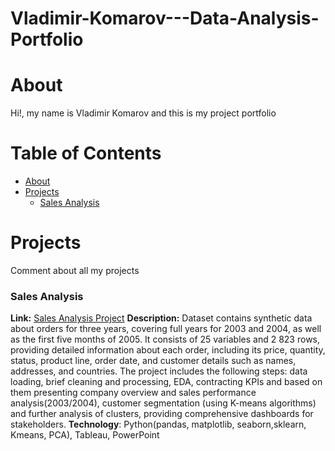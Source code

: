 # Vladimir-Komarov---Data-Analysis-Portfolio

# About 

Hi!, my name is Vladimir Komarov and this is my project portfolio 


# Table of Contents
- [About](#section-1)
- [Projects](#section-2)
  - [Sales Analysis](#subsection-21)
<!-- The rest of your content goes here -->


# Projects
 Comment about all my projects 
### Sales Analysis
**Link:** [Sales Analysis Project](https://github.com/BuravV/Vladimir-Komarov---Data-Analysis-Portfolio/tree/main/Sales%20Analysis)
**Description:** Dataset contains synthetic data about orders for  three years, covering full years for 2003 and 2004, as well as the first five months of 2005. It consists of 25 variables and 2 823 rows, providing detailed information about each order, including its price, quantity, status, product line, order date, and customer details such as names, addresses, and countries. The project includes the following steps: data loading, brief cleaning and processing, EDA, contracting KPIs and based on them presenting company overview and sales performance analysis(2003/2004), customer segmentation (using K-means algorithms) and further analysis of clusters, providing comprehensive dashboards for stakeholders. 
**Technology**: Python(pandas, matplotlib, seaborn,sklearn, Kmeans, PCA), Tableau, PowerPoint  

